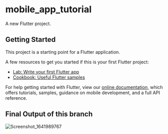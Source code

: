# mobile_app_tutorial

A new Flutter project.

## Getting Started

This project is a starting point for a Flutter application.

A few resources to get you started if this is your first Flutter project:

- [Lab: Write your first Flutter app](https://flutter.dev/docs/get-started/codelab)
- [Cookbook: Useful Flutter samples](https://flutter.dev/docs/cookbook)

For help getting started with Flutter, view our
[online documentation](https://flutter.dev/docs), which offers tutorials,
samples, guidance on mobile development, and a full API reference.

## Final Output of this branch 
![Screenshot_1641989767](https://user-images.githubusercontent.com/28776639/149139257-4b069c64-3984-4672-b019-ad30ed267727.png)
